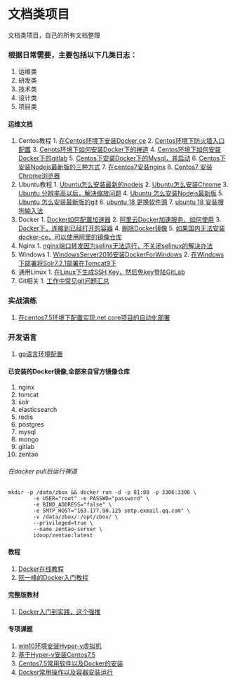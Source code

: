 # 文档类项目
文档类项目，自己的所有文档整理


### 根据日常需要，主要包括以下几类日志：
1. 运维类
2. 研发类
3. 技术类
4. 设计类
5. 项目类


#### 运维文档
1. Centos教程
        1. [在Centos环境下安装Docker ce](/运维文档/Centos安装Docker.md)
        2. [Centos环境下防火墙入口配置](/运维文档/Centos环境下防火墙入口配置.md)
        3. [Cenots环境下如何安装Docker下的禅道](https://blog.csdn.net/qq_28039297/article/details/78650552)
        4. [Centos环境下如何安装Docker下的gitlab](https://www.cnblogs.com/xuezhigu/p/6555895.html)
        5. [Centos下安装Docker下的Mysql，并启动](https://www.linuxidc.com/Linux/2017-09/146659.htm)
        6. [Centos下安装Nodejs最新版的三种方式](https://blog.csdn.net/bbwangj/article/details/82253785)
        7. [在centos7安装nginx](https://blog.csdn.net/oldguncm/article/details/78855000)
        8. [Centos7 安装Chrome浏览器](https://www.cnblogs.com/ianduin/p/8727333.html)
2. Ubuntu教程
        1. [Ubuntu怎么安装最新的nodejs](https://blog.csdn.net/chenyao1994/article/details/82495163)
        2. [Ubuntu怎么安装Chrome](https://www.cnblogs.com/cainiaoaixuexi/p/9033350.html)
        3. [Ubuntu 分辨率高以后，解决缩放问题](http://tieba.baidu.com/p/5670339451)
        4. [Ubuntu 怎么安装Nodejs最新版](/运维文档/Ubuntu安装Nodejs.md)
        5. [Ubuntu 怎么安装最新版的git](/运维文档/Ubuntu安装Git最新版.md)
        6. [ubuntu 18 更换软件源](https://blog.csdn.net/zhangjiahao14/article/details/80554616)
        7. [ubuntu 18 安装搜狗输入法](https://blog.csdn.net/lupengCSDN/article/details/80279177)
3. Docker
        1. [Docker如何配置加速器](https://blog.csdn.net/bwlab/article/details/50542261)
        2. [阿里云Docker加速服务，如何使用](https://www.cnblogs.com/zhxshseu/p/5970a5a763c8fe2b01cd2eb63a8622b2.html)
        3. [Docker下，连接到已经打开的容器](https://www.cnblogs.com/zhuxiaojie/p/5947270.html)
        4. [删除Docker镜像](https://www.cnblogs.com/q4486233/p/6482711.html)
        5. [如果国内无法安装docker-ce，可以使用阿里的镜像仓库](https://blog.csdn.net/yohoph/article/details/80079078)
4. Nginx
        1. [nginx端口转发因为selinx无法运行，不关闭selinux的解决办法](https://blog.csdn.net/babys/article/details/54135438)
5. Windows
        1. [WindowsServer2016安装DockerForWindows](https://baijiahao.baidu.com/s?id=1570288005533351&wfr=spider&for=pc)
        2. [在Windows下部署将Solr7.2.1部署在Tomcat9下](/运维文档/Solr7部署.md)
6. 通用Linux
        1. [在Linux下生成SSH Key，然后免key登陆GitLab](https://blog.csdn.net/y1574406771/article/details/72676980)
7. Git相关
        1. [工作中常见git问题汇总](/编程文档/git/main.md)



### 实战演练
1. [在centos7.5环境下配置实现.net core项目的自动化部署](/实战演练/自动化部署/main.md)

### 开发语言
1. [go语言环境配置](https://blog.csdn.net/u013295518/article/details/78766086)

#### 已安装的Docker镜像,全部来自官方镜像仓库
1. nginx
2. tomcat
3. solr
4. elasticsearch
5. redis
6. postgres
7. mysql
8. mongo
9. gitlab
10. zentao

###### 在docker pull后运行禅道
```
mkdir -p /data/zbox && docker run -d -p 81:80 -p 3306:3306 \
        -e USER="root" -e PASSWD="password" \
        -e BIND_ADDRESS="false" \
        -e SMTP_HOST="163.177.90.125 smtp.exmail.qq.com" \
        -v /data/zbox/:/opt/zbox/ \
        --privileged=true \
        --name zentao-server \
        idoop/zentao:latest

```

#### 教程
1. [Docker在线教程](https://yeasy.gitbooks.io/docker_practice/content/)
2. [阮一峰的Docker入门教程](http://www.ruanyifeng.com/blog/2018/02/docker-tutorial.html)


#### 完整版教材
1. [Docker入门到实践，这个强推](https://www.gitbook.com/book/yeasy/docker_practice/details)


#### 专项课题
1. [win10环境安装Hyper-v虚拟机](/运维文档/在win10操作系统下安装Hyper-v.md)
2. [基于Hyper-v安装Centos7.5](/运维文档/通过Hyper-v安装Centos7.5.md)
3. [Centos7.5常用软件以及Docker的安装](/运维文档/在纯净的Centos7.5下安装常用软件和Docker.md)
4. [Docker常用操作以及容器安装运行](/运维文档/基于Docker安装和运行常用容器.md)
